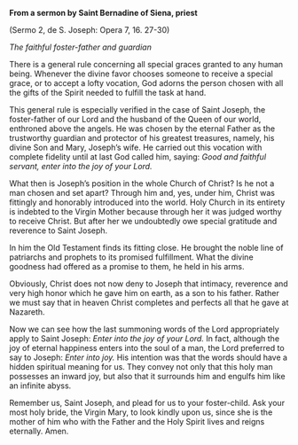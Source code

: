 

**From a sermon by Saint Bernadine of Siena, priest**

(Sermo 2, de S. Joseph: Opera 7, 16. 27-30)

_The faithful foster-father and guardian_

There is a general rule concerning all special graces granted to any human being. Whenever the divine favor chooses someone to receive a special grace, or to accept a lofty vocation, God adorns the person chosen with all the gifts of the Spirit needed to fulfill the task at hand.

This general rule is especially verified in the case of Saint Joseph, the foster-father of our Lord and the husband of the Queen of our world, enthroned above the angels. He was chosen by the eternal Father as the trustworthy guardian and protector of his greatest treasures, namely, his divine Son and Mary, Joseph’s wife. He carried out this vocation with complete fidelity until at last God called him, saying: _Good and faithful servant, enter into the joy of your Lord._

What then is Joseph’s position in the whole Church of Christ? Is he not a man chosen and set apart? Through him and, yes, under him, Christ was fittingly and honorably introduced into the world. Holy Church in its entirety is indebted to the Virgin Mother because through her it was judged worthy to receive Christ. But after her we undoubtedly owe special gratitude and reverence to Saint Joseph.

In him the Old Testament finds its fitting close. He brought the noble line of patriarchs and prophets to its promised fulfillment. What the divine goodness had offered as a promise to them, he held in his arms.

Obviously, Christ does not now deny to Joseph that intimacy, reverence and very high honor which he gave him on earth, as a son to his father. Rather we must say that in heaven Christ completes and perfects all that he gave at Nazareth.

Now we can see how the last summoning words of the Lord appropriately apply to Saint Joseph: _Enter into the joy of your Lord._ In fact, although the joy of eternal happiness enters into the soul of a man, the Lord preferred to say to Joseph: _Enter into joy._ His intention was that the words should have a hidden spiritual meaning for us. They convey not only that this holy man possesses an inward joy, but also that it surrounds him and engulfs him like an infinite abyss.

Remember us, Saint Joseph, and plead for us to your foster-child. Ask your most holy bride, the Virgin Mary, to look kindly upon us, since she is the mother of him who with the Father and the Holy Spirit lives and reigns eternally. Amen.

